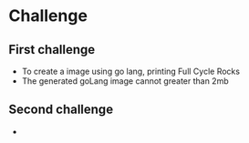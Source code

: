 # Challenge

## First challenge
  * To create a image using go lang, printing Full Cycle Rocks
  * The generated goLang image cannot greater than 2mb

## Second challenge
  * 